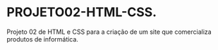 # PROJETO02-HTML-CSS.
Projeto 02 de HTML e CSS para a criação de um site que comercializa produtos de informática.
